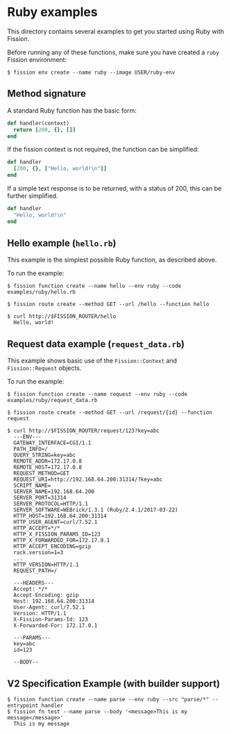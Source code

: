 # Ruby examples

This directory contains several examples to get you started using Ruby
with Fission.

Before running any of these functions, make sure you have created a
`ruby` Fission environment:

```
$ fission env create --name ruby --image USER/ruby-env
```

## Method signature

A standard Ruby function has the basic form:

```ruby
def handler(context)
  return [200, {}, []]
end
```

If the fission context is not required, the function can be simplified:

```ruby
def handler
  [200, {}, ["Hello, world!\n"]]
end
```

If a simple text response is to be returned, with a status of 200, this
can be further simplified.

```ruby
def handler
  "Hello, world!\n"
end
```

## Hello example (`hello.rb`)

This example is the simplest possible Ruby function, as described above.

To run the example:

```
$ fission function create --name hello --env ruby --code examples/ruby/hello.rb

$ fission route create --method GET --url /hello --function hello

$ curl http://$FISSION_ROUTER/hello
  Hello, world!
```

## Request data example (`request_data.rb`)

This example shows basic use of the `Fission::Context` and
`Fission::Request` objects.

To run the example:

```
$ fission function create --name request --env ruby --code examples/ruby/request_data.rb

$ fission route create --method GET --url /request/{id} --function request

$ curl http://$FISSION_ROUTER/request/123?key=abc
  ---ENV---
  GATEWAY_INTERFACE=CGI/1.1
  PATH_INFO=/
  QUERY_STRING=key=abc
  REMOTE_ADDR=172.17.0.8
  REMOTE_HOST=172.17.0.8
  REQUEST_METHOD=GET
  REQUEST_URI=http://192.168.64.200:31314/?key=abc
  SCRIPT_NAME=
  SERVER_NAME=192.168.64.200
  SERVER_PORT=31314
  SERVER_PROTOCOL=HTTP/1.1
  SERVER_SOFTWARE=WEBrick/1.3.1 (Ruby/2.4.1/2017-03-22)
  HTTP_HOST=192.168.64.200:31314
  HTTP_USER_AGENT=curl/7.52.1
  HTTP_ACCEPT=*/*
  HTTP_X_FISSION_PARAMS_ID=123
  HTTP_X_FORWARDED_FOR=172.17.0.1
  HTTP_ACCEPT_ENCODING=gzip
  rack.version=1=3
  ...
  HTTP_VERSION=HTTP/1.1
  REQUEST_PATH=/

  ---HEADERS---
  Accept: */*
  Accept-Encoding: gzip
  Host: 192.168.64.200:31314
  User-Agent: curl/7.52.1
  Version: HTTP/1.1
  X-Fission-Params-Id: 123
  X-Forwarded-For: 172.17.0.1

  ---PARAMS---
  key=abc
  id=123

  --BODY--

```

## V2 Specification Example (with builder support)

```
$ fission function create --name parse --env ruby --src "parse/*" --entrypoint handler 
$ fission fn test --name parse --body '<message>This is my message</message>'
  This is my message
```
